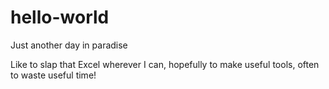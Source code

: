# hello-world
Just another day in paradise

Like to slap that Excel wherever I can, hopefully to make useful tools, often to waste useful time!
